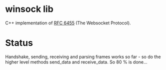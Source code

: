 # winsock lib

C++ implementation of [RFC 6455](https://tools.ietf.org/html/rfc6455) (The Websocket Protocol).

# Status

Handshake, sending, receiving and parsing frames works so far - so do the higher level methods send_data and receive_data. So 80 % is done...

